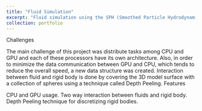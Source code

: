 ```yaml
---
title: "Fluid Simulation"
excerpt: "Fluid simulation using the SPH (Smoothed Particle Hydrodynamics) method for my thesis master degree. For this project, I archived two way coupling between fluids and rigid bodies using a heterogeneous ambiente of CPU and GPU (CUDA) at the same time.<br/><img src='/images/500x300.png'>"
collection: portfolio
---
```


Challenges

The main challenge of this project was distribute tasks among CPU and GPU and each of these processors have its own architecture.
Also, in order to minimize the data communication between GPU and CPU, which tends to reduce the overall speed, a new data structure was created.
Interaction between fluid and rigid body is done by covering the 3D model surface with a collection of spheres using a technique called Depth Peeling.
Features

CPU and GPU usage.
Two way interaction between fluids and rigid body.
Depth Peeling technique for discretizing rigid bodies.

